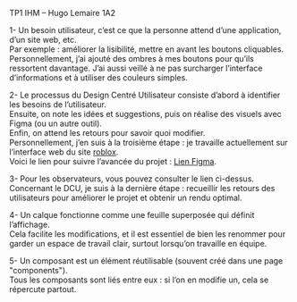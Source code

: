 TP1 IHM – Hugo Lemaire 1A2

1- Un besoin utilisateur, c’est ce que la personne attend d’une application, d’un site web, etc.<br>
Par exemple : améliorer la lisibilité, mettre en avant les boutons cliquables.<br>
Personnellement, j’ai ajouté des ombres à mes boutons pour qu’ils ressortent davantage. J’ai aussi veillé à ne pas surcharger l’interface d’informations et à utiliser des couleurs simples.<br>

2- Le processus du Design Centré Utilisateur consiste d’abord à identifier les besoins de l’utilisateur.<br>
Ensuite, on note les idées et suggestions, puis on réalise des visuels avec Figma (ou un autre outil).<br>
Enfin, on attend les retours pour savoir quoi modifier.<br>
Personnellement, j’en suis à la troisième étape : je travaille actuellement sur l’interface web du site <a href="https://www.roblox.com/">roblox</a>.<br>
Voici le lien pour suivre l’avancée du projet : <a href="https://www.figma.com/design/gP4bWZye2NqakJlv9OoWaB/Tp1-Roblox?node-id=0-1&t=99qGAxzjJepd9y7X-1">Lien Figma</a>.<br>

3- Pour les observateurs, vous pouvez consulter le lien ci-dessus.<br>
Concernant le DCU, je suis à la dernière étape : recueillir les retours des utilisateurs pour améliorer le projet et obtenir un rendu optimal.<br>

4- Un calque fonctionne comme une feuille superposée qui définit l’affichage.<br>
Cela facilite les modifications, et il est essentiel de bien les renommer pour garder un espace de travail clair, surtout lorsqu’on travaille en équipe.<br>

5- Un composant est un élément réutilisable (souvent créé dans une page "components").<br>
Tous les composants sont liés entre eux : si l’on en modifie un, cela se répercute partout.<br>
